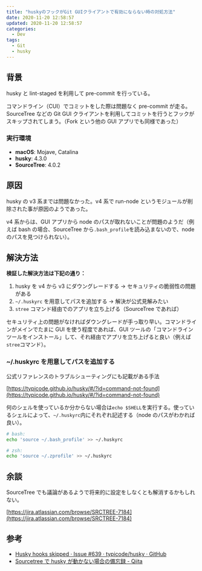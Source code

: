```yaml
---
title: "huskyのフックがGit GUIクライアントで有効にならない時の対処方法"
date: 2020-11-20 12:58:57
updated: 2020-11-20 12:58:57
categories:
  - Dev
tags:
  - Git
  - husky
---
```


## 背景

husky と lint-staged を利用して pre-commit を行っている。

コマンドライン（CUI）でコミットをした際は問題なく pre-commit が走る。SourceTree などの Git GUI クライアントを利用してコミットを行うとフックがスキップされてしまう。（Fork という他の GUI アプリでも同様であった）

### 実行環境

- **macOS**: Mojave, Catalina
- **husky**: 4.3.0
- **SourceTree**: 4.0.2

## 原因

husky の v3 系までは問題なかった。v4 系で run-node というモジュールが削除された事が原因のようであった。

v4 系からは、GUI アプリから node のパスが取れないことが問題のようだ（例えば bash の場合、SourceTree から`.bash_profile`を読み込まないので、node のパスを見つけられない）。

## 解決方法

**検証した解決方法は下記の通り：**

1. husky を v4 から v3 にダウングレードする
   → セキュリティの脆弱性の問題がある
2. `~/.huskyrc` を用意してパスを追加する
   → 解決が公式見解みたい
3. `stree` コマンド経由でのアプリを立ち上げる（SourceTree であれば）

セキュリティ上の問題がなければダウングレードが手っ取り早い。コマンドラインがメインでたまに GUI を使う程度であれば、GUI ツールの「コマンドラインツールをインストール」して、それ経由でアプリを立ち上げると良い（例えば`stree`コマンド）。

### ~/.huskyrc を用意してパスを追加する

公式リファレンスのトラブルシューティングにも記載がある手法

[https://typicode.github.io/husky/#/?id=command-not-found](https://typicode.github.io/husky/#/?id=command-not-found)

何のシェルを使っているか分からない場合は`echo $SHELL`を実行する。使っているシェルによって、`~/.huskyrc`内にそれぞれ記述する（node のパスがわかれば良い）。

```bash
# bash:
echo 'source ~/.bash_profile' >> ~/.huskyrc
```

```zsh
# zsh:
echo 'source ~/.zprofile' >> ~/.huskyrc
```

## 余談

SourceTree でも議論があるようで将来的に設定をしなくとも解消するかもしれない。

[https://jira.atlassian.com/browse/SRCTREE-7184](https://jira.atlassian.com/browse/SRCTREE-7184)

## 参考

- [Husky hooks skipped · Issue #639 · typicode/husky · GitHub](https://github.com/typicode/husky/issues/639)
- [Sourcetree で husky が動かない場合の備忘録 - Qiita](https://qiita.com/u4da3/items/7d2340d4f364c7f1d6e3)
